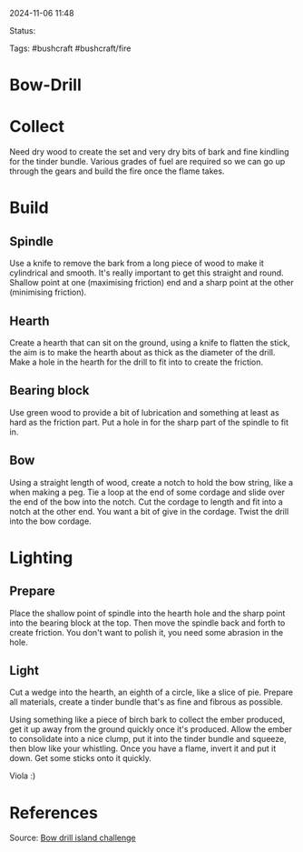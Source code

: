 2024-11-06 11:48

Status:

Tags: #bushcraft #bushcraft/fire 

# Bow-Drill
# Collect
Need dry wood to create the set and very dry bits of bark and fine kindling for the tinder bundle. Various grades of fuel are required so we can go up through the gears and build the fire once the flame takes. 
# Build
## Spindle
Use a knife to remove the bark from a long piece of wood to make it cylindrical and smooth. It's really important to get this straight and round. Shallow point at one (maximising friction) end and a sharp point at the other (minimising friction).

## Hearth
Create a hearth that can sit on the ground, using a knife to flatten the stick, the aim is to make the hearth about as thick as the diameter of the drill. Make a hole in the hearth for the drill to fit into to create the friction.

## Bearing block
Use green wood to provide a bit of lubrication and something at least as hard as the friction part. Put a hole in for the sharp part of the spindle to fit in.

## Bow
Using a straight length of wood, create a notch to hold the bow string, like a when making a peg. Tie a loop at the end of some cordage and slide over the end of the bow into the notch. Cut the cordage to length and fit into a notch at the other end. You want a bit of give in the cordage. Twist the drill into the bow cordage.

# Lighting
## Prepare
Place the shallow point of spindle into the hearth hole and the sharp point into the bearing block at the top. Then move the spindle back and forth to create friction. You don't want to polish it, you need some abrasion in the hole.

## Light
Cut a wedge into the hearth, an eighth of a circle, like a slice of pie.
Prepare all materials, create a tinder bundle that's as fine and fibrous as possible. 

Using something like a piece of birch bark to collect the ember produced, get it up away from the ground quickly once it's produced. Allow the ember to consolidate into a nice clump, put it into the tinder bundle and squeeze, then blow like your whistling. Once you have a flame, invert it and put it down. Get some sticks onto it quickly.

Viola :)
# References
Source: [Bow drill island challenge](https://www.onlinebushcraftcourses.com/core-skill-bow-drill?) 